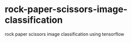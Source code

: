 # rock-paper-scissors-image-classification
rock paper scissors image classification using tensorflow
